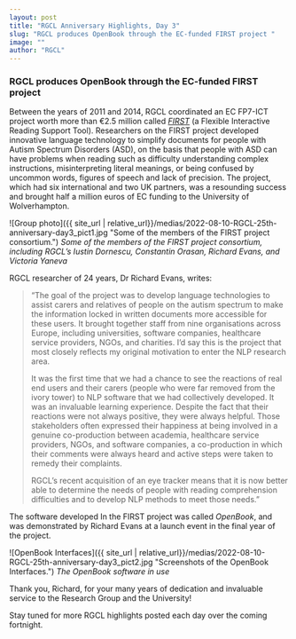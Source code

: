 ```yaml
---
layout: post
title: "RGCL Anniversary Highlights, Day 3"
slug: "RGCL produces OpenBook through the EC-funded FIRST project "
image: ""
author: "RGCL"
---
```

<h3>RGCL produces OpenBook through the EC-funded FIRST project</h3>


Between the years of 2011 and 2014, RGCL coordinated an EC FP7-ICT project
worth more than €2.5 million called *[FIRST](http://clg.wlv.ac.uk/projects/FIRST/)* (a Flexible Interactive Reading
Support Tool). Researchers on the FIRST project developed innovative language
technology to simplify documents for people with Autism Spectrum Disorders
(ASD), on the basis that people with ASD can have problems when reading such as
difficulty understanding complex instructions, misinterpreting literal
meanings, or being confused by uncommon words, figures of speech and lack of
precision. The project, which had six international and two UK partners, was a
resounding success and brought half a million euros of EC funding to the
University of Wolverhampton. 

![Group photo]({{ site_url | relative_url}}/medias/2022-08-10-RGCL-25th-anniversary-day3_pict1.jpg "Some of the members of the FIRST project consortium.")
*Some of the members of the FIRST project consortium, including RGCL’s Iustin Dornescu, Constantin Orasan, Richard Evans, and Victoria Yaneva*


RGCL researcher of 24 years, Dr Richard Evans, writes:

  > “The goal of the project was to develop language technologies to assist carers and relatives of people on the autism spectrum to make the information locked in written documents more accessible for these users. It brought together staff from nine organisations across Europe, including universities, software companies, healthcare service providers, NGOs, and charities. I’d say this is the project that most closely reflects my original motivation to enter the NLP research area.  
  >  
  >It was the first time that we had a chance to see the reactions of real end users and their carers (people who were far removed from the ivory tower) to NLP software that we had collectively developed. It was an invaluable learning experience. Despite the fact that their reactions were not always positive, they were always helpful. Those stakeholders often expressed their happiness at being involved in a genuine co-production between academia, healthcare service providers, NGOs, and software companies, a co-production in which their comments were always heard and active steps were taken to remedy their complaints.  
  >  
  > RGCL’s recent acquisition of an eye tracker means that it is now better able to determine the needs of people with reading comprehension difficulties and to develop NLP methods to meet those needs.”

The software developed In the FIRST project was called *OpenBook*, and was demonstrated by Richard Evans at a launch event in the final year of the project. 


![OpenBook Interfaces]({{ site_url | relative_url}}/medias/2022-08-10-RGCL-25th-anniversary-day3_pict2.jpg "Screenshots of the OpenBook Interfaces.")
*The OpenBook software in use*

Thank you, Richard, for your many years of dedication and invaluable service to the Research Group and the University!

Stay tuned for more RGCL highlights posted each day over the coming fortnight. 
